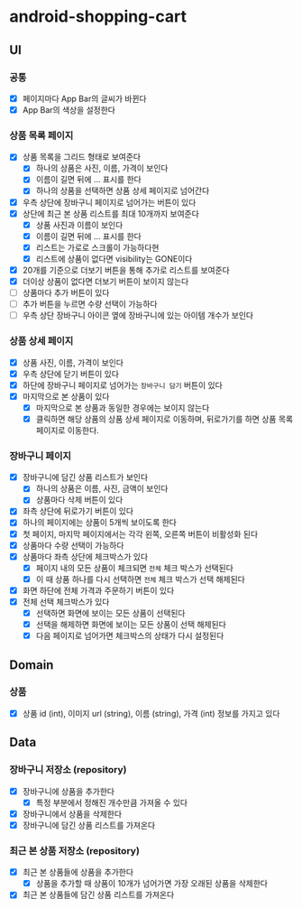 # android-shopping-cart

## UI

### 공통

- [x] 페이지마다 App Bar의 글씨가 바뀐다
- [x] App Bar의 색상을 설정한다

### 상품 목록 페이지

- [x] 상품 목록을 그리드 형태로 보여준다
    - [x] 하나의 상품은 사진, 이름, 가격이 보인다
    - [x] 이름이 길면 뒤에 ... 표시를 한다
    - [x] 하나의 상품을 선택하면 상품 상세 페이지로 넘어간다
- [x] 우측 상단에 장바구니 페이지로 넘어가는 버튼이 있다
- [x] 상단에 최근 본 상품 리스트를 최대 10개까지 보여준다
    - [x] 상품 사진과 이름이 보인다
    - [x] 이름이 길면 뒤에 ... 표시를 한다
    - [x] 리스트는 가로로 스크롤이 가능하다현
    - [x] 리스트에 상품이 없다면 visibility는 GONE이다
- [x] 20개를 기준으로 더보기 버튼을 통해 추가로 리스트를 보여준다
- [x] 더이상 상품이 없다면 더보기 버튼이 보이지 않는다
- [ ] 상품마다 추가 버튼이 있다
- [ ] 추가 버튼을 누르면 수량 선택이 가능하다
- [ ] 우측 상단 장바구니 아이콘 옆에 장바구니에 있는 아이템 개수가 보인다

### 상품 상세 페이지

- [x] 상품 사진, 이름, 가격이 보인다
- [x] 우측 상단에 닫기 버튼이 있다
- [x] 하단에 장바구니 페이지로 넘어가는 `장바구니 담기` 버튼이 있다
- [x] 마지막으로 본 상품이 있다
  - [x] 마지막으로 본 상품과 동일한 경우에는 보이지 않는다
  - [x] 클릭하면 해당 상품의 상품 상세 페이지로 이동하며, 뒤로가기를 하면 상품 목록 페이지로 이동한다.

### 장바구니 페이지

- [x] 장바구니에 담긴 상품 리스트가 보인다
    - [x] 하나의 상품은 이름, 사진, 금액이 보인다
    - [x] 상품마다 삭제 버튼이 있다
- [x] 좌측 상단에 뒤로가기 버튼이 있다
- [x] 하나의 페이지에는 상품이 5개씩 보이도록 한다
- [x] 첫 페이지, 마지막 페이지에서는 각각 왼쪽, 오른쪽 버튼이 비활성화 된다
- [x] 상품마다 수량 선택이 가능하다
- [x] 상품마다 좌측 상단에 체크박스가 있다
  - [x] 페이지 내의 모든 상품이 체크되면 `전체` 체크 박스가 선택된다
  - [x] 이 때 상품 하나를 다시 선택하면 `전체` 체크 박스가 선택 해제된다
- [x] 화면 하단에 전체 가격과 주문하기 버튼이 있다
- [x] 전체 선택 체크박스가 있다
  - [x] 선택하면 화면에 보이는 모든 상품이 선택된다
  - [x] 선택을 해제하면 화면에 보이는 모든 상품이 선택 해제된다
  - [x] 다음 페이지로 넘어가면 체크박스의 상태가 다시 설정된다

## Domain

### 상품

- [x] 상품 id (int), 이미지 url (string), 이름 (string), 가격 (int) 정보를 가지고 있다

## Data

### 장바구니 저장소 (repository)

- [x] 장바구니에 상품을 추가한다
    - [x] 특정 부분에서 정해진 개수만큼 가져올 수 있다
- [x] 장바구니에서 상품을 삭제한다
- [x] 장바구니에 담긴 상품 리스트를 가져온다

### 최근 본 상품 저장소 (repository)

- [x] 최근 본 상품들에 상품을 추가한다
    - [x] 상품을 추가할 때 상품이 10개가 넘어가면 가장 오래된 상품을 삭제한다
- [x] 최근 본 상품들에 담긴 상품 리스트를 가져온다
